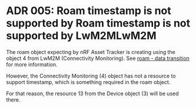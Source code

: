 # ADR 005: Roam timestamp is not supported by Roam timestamp is not supported by LwM2MLwM2M

The roam object expecting by nRF Asset Tracker is creating using the object 4
from LwM2M (Connectivity Monitoring). See
[roam - data transition](../documents/roaming.md) for more information.

However, the Connectivity Monitoring (4) object has not a resource to support
timestamp, which is something required in the roam object.

For that reason, the resource 13 from the Device object (3) will be used there.
